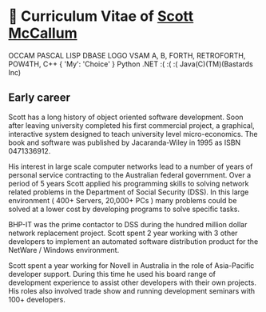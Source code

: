 # 🦄 Curriculum Vitae of [Scott McCallum](https://linkedin.com/in/scott-mccallum)

OCCAM PASCAL LISP DBASE LOGO VSAM A, B, FORTH, RETROFORTH, POW4TH, C++ { 'My': 'Choice' } Python .NET :( :( :( Java(C)(TM)(Bastards Inc) 

## Early career

Scott has a long history of object oriented software development. Soon after leaving university completed his first commercial project, a graphical, interactive system designed to teach university level micro-economics. The book and software was published by Jacaranda-Wiley in 1995 as ISBN 0471336912.

His interest in large scale computer networks lead to a number of years of personal service contracting to the Australian federal government. Over a period of 5 years Scott applied his programming skills to solving network related problems in the Department of Social Security (DSS). In this large environment ( 400+ Servers, 20,000+ PCs ) many problems could be solved at a lower cost by developing programs to solve specific tasks.

BHP-IT was the prime contactor to DSS during the hundred million dollar network replacement project. Scott spent 2 year working with 3 other developers to implement an automated software distribution product for the NetWare / Windows environment.

Scott spent a year working for Novell in Australia in the role of Asia-Pacific developer support. During this time he used his board range of development experience to assist other developers with their own projects. His roles also involved trade show and running development seminars with 100+ developers.
